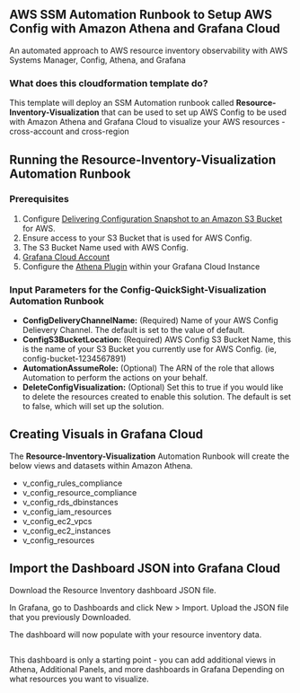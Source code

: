 <p align="center">
</p>

## AWS SSM Automation Runbook to Setup AWS Config with Amazon Athena and Grafana Cloud
An automated approach to AWS resource inventory observability with AWS Systems Manager, Config, Athena, and Grafana


### What does this cloudformation template do?
This template will deploy an SSM Automation runbook called **Resource-Inventory-Visualization** that can be used to set up AWS Config to be used with Amazon Athena and Grafana Cloud to visualize your AWS resources - cross-account and cross-region

## Running the Resource-Inventory-Visualization Automation Runbook

### Prerequisites
1.  Configure [Delivering Configuration Snapshot to an Amazon S3 Bucket](https://docs.aws.amazon.com/config/latest/developerguide/deliver-snapshot-cli.html) for AWS.
1.  Ensure access to your S3 Bucket that is used for AWS Config.
1.  The S3 Bucket Name used with AWS Config.
1.  [Grafana Cloud Account](https://grafana.com/products/cloud/) 
1.  Configure the [Athena Plugin](https://grafana.com/grafana/plugins/grafana-athena-datasource/) within your Grafana Cloud Instance 

### Input Parameters for the Config-QuickSight-Visualization Automation Runbook
* **ConfigDeliveryChannelName:** (Required) Name of your AWS Config Delievery Channel.  The default is set to the value of default.
* **ConfigS3BucketLocation:** (Required) AWS Config S3 Bucket Name, this is the name of your S3 Bucket you currently use for AWS Config. (ie, config-bucket-1234567891)
* **AutomationAssumeRole:** (Optional) The ARN of the role that allows Automation to perform the actions on your behalf.
* **DeleteConfigVisualization:** (Optional) Set this to true if you would like to delete the resources created to enable this solution. The default is set to false, which will set up the solution. 

## Creating Visuals in Grafana Cloud

The **Resource-Inventory-Visualization** Automation Runbook will create the below views and datasets within Amazon Athena.  

*   v_config_rules_compliance
*   v_config_resource_compliance
*   v_config_rds_dbinstances
*   v_config_iam_resources
*   v_config_ec2_vpcs
*   v_config_ec2_instances
*   v_config_resources

## Import the Dashboard JSON into Grafana Cloud

Download the Resource Inventory dashboard JSON file.

In Grafana, go to Dashboards and click New > Import. 
Upload the JSON file that you previously Downloaded. 

The dashboard will now populate with your resource inventory data. 

<Image Placeholder>

This dashboard is only a starting point - you can add additional views in Athena, Additional Panels, and more dashboards in Grafana Depending on what resources you want to visualize. 
